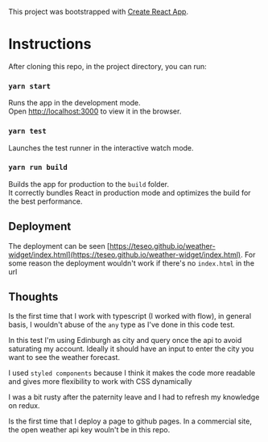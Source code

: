 This project was bootstrapped with [Create React App](https://github.com/facebook/create-react-app).

# Instructions

After cloning this repo, in the project directory, you can run:

### `yarn start`

Runs the app in the development mode.<br>
Open [http://localhost:3000](http://localhost:3000) to view it in the browser.

### `yarn test`

Launches the test runner in the interactive watch mode.<br>

### `yarn run build`

Builds the app for production to the `build` folder.<br>
It correctly bundles React in production mode and optimizes the build for the best performance.

## Deployment

The deployment can be seen [https://teseo.github.io/weather-widget/index.html](https://teseo.github.io/weather-widget/index.html). For some reason the deployment wouldn't
work if there's no `index.html` in the url

## Thoughts

Is the first time that I work with typescript (I worked with flow), in general basis,
I wouldn't abuse of the `any` type as I've done in this code test.

In this test I'm using Edinburgh as city and query once the api to avoid saturating my account. Ideally it should have
an input to enter the city you want to see the weather forecast.

I used `styled components` because I think it makes the code more readable and gives more flexibility to work with CSS dynamically

I was a bit rusty after the paternity leave and I had to refresh my knowledge
on redux.

Is the first time that I deploy a page to github pages. In a commercial site, the open weather api key wouln't be in this repo.
